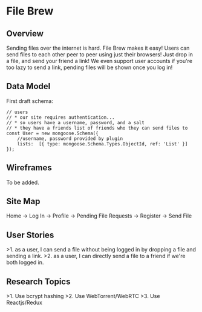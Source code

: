 <h1> File Brew </h1>

<h2>Overview</h2>
Sending files over the internet is hard. File Brew makes it easy! Users can send files to each other peer to peer using just their browsers! Just drop in a file, and send your friend a link!
We even support user accounts if you're too lazy to send a link, pending files will be shown once you log in!

<h2>Data Model</h2>

  First draft schema:
  
    // users
    // * our site requires authentication...
    // * so users have a username, password, and a salt
    // * they have a friends list of friends who they can send files to
    const User = new mongoose.Schema({
        //username, password provided by plugin
        lists:  [{ type: mongoose.Schema.Types.ObjectId, ref: 'List' }]
    });

<h2>Wireframes</h2>

To be added.

<h2>Site Map </h2>
Home
    -> Log In
        -> Profile
        -> Pending File Requests
    -> Register
    -> Send File

<h2>User Stories</h2>
>1. as a user, I can send a file without being logged in by dropping a file and sending a link.
>2. as a user, I can directly send a file to a friend if we're both logged in.


<h2>Research Topics</h2>
>1. Use bcrypt hashing
>2. Use WebTorrent/WebRTC
>3. Use Reactjs/Redux


